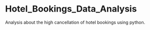 # Hotel_Bookings_Data_Analysis
Analysis about the high cancellation of hotel bookings using python.
